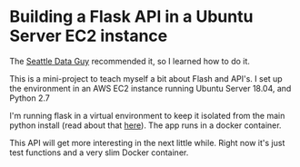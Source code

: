 # Building a Flask API in a Ubuntu Server EC2 instance
The [Seattle Data Guy](https://www.theseattledataguy.com/data-engineering-roadmap-for-2021-12-steps-to-help-you-go-from-0-to-data-engineering/#page-content) recommended it, so I learned how to do it.

This is a mini-project to teach myself a bit about Flash and API's. I set up the environment in an AWS EC2 instance running Ubuntu Server 18.04, and Python 2.7

I'm running flask in a virtual environment to keep it isolated from the main python install (read about that [here](https://pythonhow.com/python-tutorial/flask/Using-a-virtual-environment-with-your-flask-app/)). The app runs in a docker container.

This API will get more interesting in the next little while. Right now it's just test functions and a very slim Docker container.